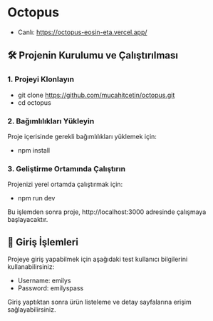 # Octopus

- Canlı: https://octopus-eosin-eta.vercel.app/

## 🛠️ Projenin Kurulumu ve Çalıştırılması

### 1. Projeyi Klonlayın

- git clone https://github.com/mucahitcetin/octopus.git
- cd octopus

### 2. Bağımlılıkları Yükleyin

Proje içerisinde gerekli bağımlılıkları yüklemek için:

- npm install

### 3. Geliştirme Ortamında Çalıştırın

Projenizi yerel ortamda çalıştırmak için:

- npm run dev

Bu işlemden sonra proje, http://localhost:3000 adresinde çalışmaya başlayacaktır.

## 🔑 Giriş İşlemleri

Projeye giriş yapabilmek için aşağıdaki test kullanıcı bilgilerini kullanabilirsiniz:

- Username: emilys
- Password: emilyspass

Giriş yaptıktan sonra ürün listeleme ve detay sayfalarına erişim sağlayabilirsiniz.